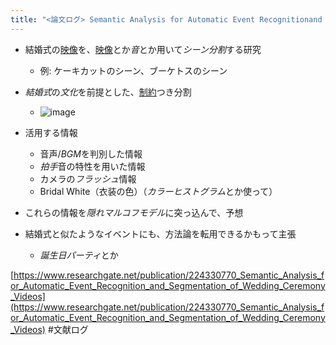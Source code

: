 ```yaml
---
title: "<論文ログ> Semantic Analysis for Automatic Event Recognitionand Segmentation of Wedding Ceremony Videos"
---
```


* 結婚式の[映像](%E6%98%A0%E5%83%8F.md)を、[映像](%E6%98%A0%E5%83%8F.md)とか*音*とか用いて*シーン分割*する研究
  
  * 例: ケーキカットのシーン、ブーケトスのシーン
* *結婚式*の*文化*を前提とした、[制約](%E5%88%B6%E7%B4%84.md)つき分割
  
  * ![image](https://gyazo.com/3d834a033e455f91be9961e9fe4833f2/thumb/1000)
* 活用する情報
  
  * 音声/*BGM*を判別した情報
  * *拍手*音の特性を用いた情報
  * カメラの*フラッシュ*情報
  * Bridal White（衣装の色）（*カラーヒストグラム*とか使って）
* これらの情報を*隠れマルコフモデル*に突っ込んで、予想

* 結婚式と似たようなイベントにも、方法論を転用できるかもって主張
  
  * *誕生日パーティ*とか

[https://www.researchgate.net/publication/224330770_Semantic_Analysis_for_Automatic_Event_Recognition_and_Segmentation_of_Wedding_Ceremony_Videos](https://www.researchgate.net/publication/224330770_Semantic_Analysis_for_Automatic_Event_Recognition_and_Segmentation_of_Wedding_Ceremony_Videos)
\#文献ログ
